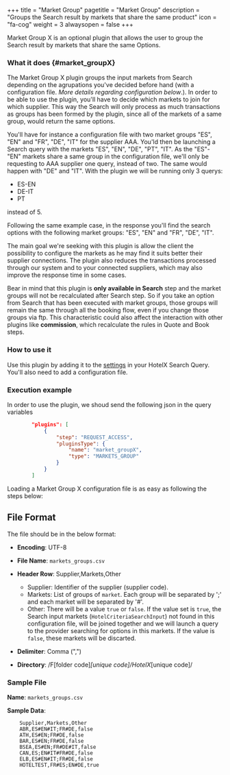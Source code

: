 +++
title = "Market Group"
pagetitle = "Market Group"
description = "Groups the Search result by markets that share the same product"
icon = "fa-cog"
weight = 3
alwaysopen = false
+++

Market Group X is an optional plugin that allows the user to group the Search result by markets that share the same Options.

### What it does {#market_groupX}

The Market Group X plugin groups the input markets from Search depending on the agrupations you've decided before hand (with a configuration file. _More details regarding configuration below_.). In order to be able to use the plugin, you'll have to decide which markets to join for which supplier. This way the Search will only process as much transactions as groups has been formed by the plugin, since all of the markets of a same group, would return the same options.

You'll have for instance a configuration file with two market groups "ES", "EN" and "FR", "DE", "IT" for the supplier AAA. You'ld then be launching a Search query with the markets "ES", "EN", "DE", "PT", "IT". As the "ES"-"EN" markets share a same group in the configuration file, we'll only be requesting to AAA supplier one query, instead of two. The same would happen with "DE" and "IT". With the plugin we will be running only 3 querys:

* ES-EN
* DE-IT
* PT

instead of 5.

Following the same example case, in the response you'll find the search options with the following market groups: "ES", "EN" and "FR", "DE", "IT".

The main goal we're seeking with this plugin is allow the client the possibility to configure the markets as he may find it suits better their supplier connections. The plugin also reduces the transactions processed through our system and to your connected suppliers, which may also improve the response time in some cases.

Bear in mind that this plugin is **only available in Search** step and the market groups will not be recalculated after Search step. So if you take an option from Search that has been executed with market groups, those groups will remain the same through all the booking flow, even if you change those groups via ftp. This characteristic could also affect the interaction with other plugins like **commission**, which recalculate the rules in Quote and Book steps.

### How to use it

Use this plugin by adding it to the [settings](https://docs.travelgatex.com/connectiontypesbuyers/hotel-x/concepts/advancedconcepts/settings/) in your HotelX Search Query. You'll also need to add a configuration file.

### Execution example

In order to use the plugin, we shoud send the following json in the query variables 

```json
		"plugins": [
			{
				"step": "REQUEST_ACCESS",
				"pluginsType": {
					"name": "market_groupX",
					"type": "MARKETS_GROUP"
				}
			}
		]
```

Loading a Market Group X configuration file is as easy as following the steps below:

## File Format

The file should be in the below format:

* **Encoding**: UTF-8
* **File Name**: `markets_groups.csv`
* **Header Row**: Supplier,Markets,Other

    * Supplier: Identifier of the supplier (supplier code). 
    * Markets: List of groups of `market`. Each group will be separated by ';' and each market will be separated by '#'.
    * Other: There will be a value `true` or `false`. If the value set is `true`, the Search input markets (`HotelCriteriaSearchInput`) not found in this configuration file, will be joined together and we will launch a query to the provider searching for options in this markets. If the value is `false`, these markets will be discarted.


* **Delimiter**:  Comma (",")

* **Directory**:  /F[folder code]_[unique code]/HotelX_[unique code]/

### Sample File

**Name**: `markets_groups.csv`

**Sample Data**:

```csv
    Supplier,Markets,Other
    ABR,ES#EN#IT;FR#DE,false
    ATH,ES#EN;FR#DE,false
    BAR,ES#EN;FR#DE,false
    BSEA,ES#EN;FR#DE#IT,false
    CAN,ES;EN#IT#FR#DE,false
    ELB,ES#EN#IT;FR#DE,false
    HOTELTEST,FR#ES;EN#DE,true
```